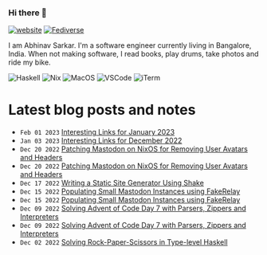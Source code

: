 ### Hi there 👋

[![website](https://img.shields.io/badge/abhinavsarkar.net-blueviolet?style=for-the-badge)](https://abhinavsarkar.net)
<a rel="nofollow me" href="https://fantastic.earth/@abnv"><img style="max-width: 100%;" src="https://img.shields.io/mastodon/follow/109392551762673142?color=%23595aff&amp;domain=https%3A%2F%2Ffantastic.earth&amp;label=%40abnv&amp;logo=Mastodon&amp;logoColor=%23fff&amp;style=for-the-badge" alt="Fediverse"></a>

I am Abhinav Sarkar. I'm a software engineer currently living in Bangalore, India. When not making software, I read books, play drums, take photos and ride my bike.

![Haskell](https://img.shields.io/badge/Haskell-5D4F85?style=for-the-badge&logo=haskell&logoColor=white)
![Nix](https://img.shields.io/badge/NixOS-5277C3?style=for-the-badge&logo=nixos&logoColor=white)
![MacOS](https://img.shields.io/badge/mac%20os-000000?style=for-the-badge&logo=apple&logoColor=white)
![VSCode](https://img.shields.io/badge/VSCode-0078D4?style=for-the-badge&logo=visual%20studio%20code&logoColor=white)
![iTerm](https://img.shields.io/badge/iTerm2-000000?style=for-the-badge&logo=iterm2&logoColor=white)

# Latest blog posts and notes
<!-- BLOG-POST-LIST:START -->
 - <code>Feb 01 2023</code> [Interesting Links for January 2023](https://notes.abhinavsarkar.net/2023/links-23-01) 
 - <code>Jan 03 2023</code> [Interesting Links for December 2022](https://notes.abhinavsarkar.net/2023/links-22-12) 
 - <code>Dec 20 2022</code> [Patching Mastodon on NixOS for Removing User Avatars and Headers](https://notes.abhinavsarkar.net/2022/patching-mastodon) 
 - <code>Dec 20 2022</code> [Patching Mastodon on NixOS for Removing User Avatars and Headers](https://notes.abhinavsarkar.net/2022/patching-mastodon) 
 - <code>Dec 17 2022</code> [Writing a Static Site Generator Using Shake](https://abhinavsarkar.net/posts/static-site-generator-using-shake/) 
 - <code>Dec 15 2022</code> [Populating Small Mastodon Instances using FakeRelay](https://notes.abhinavsarkar.net/2022/fake-relay) 
 - <code>Dec 15 2022</code> [Populating Small Mastodon Instances using FakeRelay](https://notes.abhinavsarkar.net/2022/fake-relay) 
 - <code>Dec 09 2022</code> [Solving Advent of Code Day 7 with Parsers, Zippers and Interpreters](https://notes.abhinavsarkar.net/2022/aoc-7) 
 - <code>Dec 09 2022</code> [Solving Advent of Code Day 7 with Parsers, Zippers and Interpreters](https://notes.abhinavsarkar.net/2022/aoc-7) 
 - <code>Dec 02 2022</code> [Solving Rock-Paper-Scissors in Type-level Haskell](https://notes.abhinavsarkar.net/2022/type-level-rps) <!-- BLOG-POST-LIST:END -->
